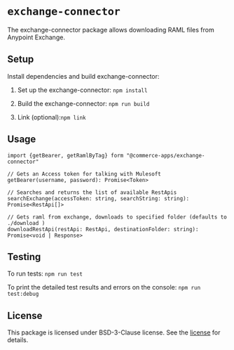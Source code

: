 # `exchange-connector`

The exchange-connector package allows downloading RAML files from Anypoint Exchange.

## Setup

Install dependencies and build exchange-connector:

1. Set up the exchange-connector: `npm install`

2. Build the exchange-connector: `npm run build`

3. Link (optional):`npm link`

## Usage

```
import {getBearer, getRamlByTag} form "@commerce-apps/exchange-connector"

// Gets an Access token for talking with Mulesoft
getBearer(username, password): Promise<Token>

// Searches and returns the list of available RestApis
searchExchange(accessToken: string, searchString: string): Promise<RestApi[]>

// Gets raml from exchange, downloads to specified folder (defaults to ./download )
downloadRestApi(restApi: RestApi, destinationFolder: string): Promise<void | Response> 
```

## Testing

To run tests: `npm run test`

To print the detailed test results and errors on the console:
`npm run test:debug`


## License
This package is licensed under BSD-3-Clause license. See the [license](./LICENSE.txt) for details.